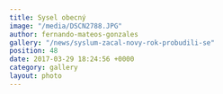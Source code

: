 ```yaml
---
title: Sysel obecný
image: "/media/DSCN2788.JPG"
author: fernando-mateos-gonzales
gallery: "/news/syslum-zacal-novy-rok-probudili-se"
position: 48
date: 2017-03-29 18:24:56 +0000
category: gallery
layout: photo
---
```

